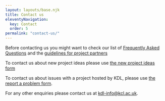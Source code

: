 ```yaml
---
layout: layouts/base.njk
title: Contact us
eleventyNavigation:
  key: Contact
  order: 5
permalink: "contact-us/"
---
```


Before contacting us you might want to check our list of
[Frequently Asked Questions](/faqs/) and the [guidelines for project partners](https://kdl.kcl.ac.uk/solutions/resources/guidelines-project-partners/)

To contact us about new project ideas please use
[the new project ideas form](https://forms.clickup.com/26475560/f/t7z18-72308/NK252MBKP2M3U8YGXU)

To contact us about issues with a project hosted by KDL, please use
[the report a problem form](https://forms.clickup.com/26475560/f/t7z18-72288/ZIZZG9QOO8ZE1TCMQG).

For any other enquiries please contact us at [kdl-info@kcl.ac.uk](mailto:kdl-info@kcl.ac.uk).

